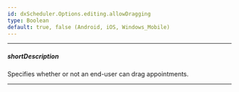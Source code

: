 ```yaml
---
id: dxScheduler.Options.editing.allowDragging
type: Boolean
default: true, false (Android, iOS, Windows_Mobile)
---
```

---
##### shortDescription
Specifies whether or not an end-user can drag appointments.

---
